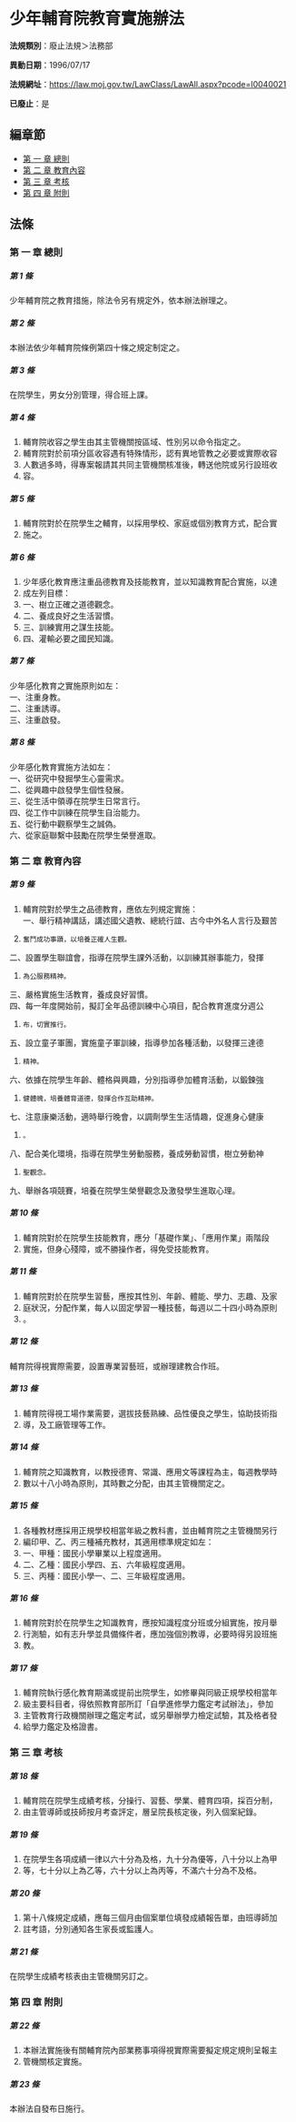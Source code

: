# 少年輔育院教育實施辦法

**法規類別**：廢止法規＞法務部

**異動日期**：1996/07/17  

**法規網址**：https://law.moj.gov.tw/LawClass/LawAll.aspx?pcode=I0040021

**已廢止**：是


## 編章節
* [第 一 章 總則](#第-一-章-總則)
* [第 二 章 教育內容](#第-二-章-教育內容)
* [第 三 章 考核](#第-三-章-考核)
* [第 四 章 附則](#第-四-章-附則)
## 法條
### 第 一 章 總則

##### 第 1 條
少年輔育院之教育措施，除法令另有規定外，依本辦法辦理之。

##### 第 2 條
本辦法依少年輔育院條例第四十條之規定制定之。

##### 第 3 條
在院學生，男女分別管理，得合班上課。

##### 第 4 條
1. 輔育院收容之學生由其主管機關按區域、性別另以命令指定之。
1. 輔育院對於前項分區收容遇有特殊情形，認有異地管教之必要或實際收容
1. 人數過多時，得專案報請其共同主管機關核准後，轉送他院或另行設班收
1. 容。

##### 第 5 條
1. 輔育院對於在院學生之輔育，以採用學校、家庭或個別教育方式，配合實
1. 施之。

##### 第 6 條
1. 少年感化教育應注重品德教育及技能教育，並以知識教育配合實施，以達
1. 成左列目標：
1. 一、樹立正確之道德觀念。
1. 二、養成良好之生活習慣。
1. 三、訓練實用之謀生技能。
1. 四、灌輸必要之國民知識。

##### 第 7 條
少年感化教育之實施原則如左：  
一、注重身教。  
二、注重誘導。  
三、注重啟發。  

##### 第 8 條
少年感化教育實施方法如左：  
一、從研究中發掘學生心靈需求。  
二、從興趣中啟發學生個性發展。  
三、從生活中領導在院學生日常言行。  
四、從工作中訓練在院學生自治能力。  
五、從行動中觀察學生之誠偽。  
六、從家庭聯繫中鼓勵在院學生榮譽進取。  

### 第 二 章 教育內容

##### 第 9 條
1. 輔育院對於學生之品德教育，應依左列規定實施：  
一、舉行精神講話，講述國父遺教、總統行誼、古今中外名人言行及艱苦
1.     奮鬥成功事蹟，以培養正確人生觀。  
二、設置學生聯誼會，指導在院學生課外活動，以訓練其辦事能力，發揮
1.     為公服務精神。  
三、嚴格實施生活教育，養成良好習慣。  
四、每一年度開始前，擬訂全年品德訓練中心項目，配合教育進度分週公
1.     布，切實推行。  
五、設立童子軍團，實施童子軍訓練，指導參加各種活動，以發揮三達德
1.     精神。  
六、依據在院學生年齡、體格與興趣，分別指導參加體育活動，以鍛鍊強
1.     健體魄，培養體育道德，發揮合作互助精神。  
七、注意康樂活動，適時舉行晚會，以調劑學生生活情趣，促進身心健康
1.     。  
八、配合美化環境，指導在院學生勞動服務，養成勞動習慣，樹立勞動神
1.     聖觀念。  
九、舉辦各項競賽，培養在院學生榮譽觀念及激發學生進取心理。

##### 第 10 條
1. 輔育院對於在院學生技能教育，應分「基礎作業」、「應用作業」兩階段
1. 實施，但身心殘障，或不勝操作者，得免受技能教育。

##### 第 11 條
1. 輔育院對於在院學生習藝，應按其性別、年齡、體能、學力、志趣、及家
1. 庭狀況，分配作業，每人以固定學習一種技藝，每週以二十四小時為原則
1. 。

##### 第 12 條
輔育院得視實際需要，設置專業習藝班，或辦理建教合作班。

##### 第 13 條
1. 輔育院得視工場作業需要，選拔技藝熟練、品性優良之學生，協助技術指
1. 導，及工廠管理等工作。

##### 第 14 條
1. 輔育院之知識教育，以教授德育、常識、應用文等課程為主，每週教學時
1. 數以十八小時為原則，其時數之分配，由其主管機關定之。

##### 第 15 條
1. 各種教材應採用正規學校相當年級之教科書，並由輔育院之主管機關另行
1. 編印甲、乙、丙三種補充教材，其適用標準規定如左：
1. 一、甲種：國民小學畢業以上程度適用。
1. 二、乙種：國民小學四、五、六年級程度適用。
1. 三、丙種：國民小學一、二、三年級程度適用。

##### 第 16 條
1. 輔育院對於在院學生之知識教育，應按知識程度分班或分組實施，按月舉
1. 行測驗，如有志升學並具備條件者，應加強個別教導，必要時得另設班施
1. 教。

##### 第 17 條
1. 輔育院執行感化教育期滿或提前出院學生，如修畢與同級正規學校相當年
1. 級主要科目者，得依照教育部所訂「自學進修學力鑑定考試辦法」，參加
1. 主管教育行政機關辦理之鑑定考試，或另舉辦學力檢定試驗，其及格者發
1. 給學力鑑定及格證書。

### 第 三 章 考核

##### 第 18 條
1. 輔育院在院學生成績考核，分操行、習藝、學業、體育四項，採百分制，
1. 由主管導師或技師按月考查評定，層呈院長核定後，列入個案紀錄。

##### 第 19 條
1. 在院學生各項成績一律以六十分為及格，九十分為優等，八十分以上為甲
1. 等，七十分以上為乙等，六十分以上為丙等，不滿六十分為不及格。

##### 第 20 條
1. 第十八條規定成績，應每三個月由個案單位填發成績報告單，由班導師加
1. 註考語，分別通知各生家長或監護人。

##### 第 21 條
在院學生成績考核表由主管機關另訂之。

### 第 四 章 附則

##### 第 22 條
1. 本辦法實施後有關輔育院內部業務事項得視實際需要擬定規定規則呈報主
1. 管機關核定實施。

##### 第 23 條
本辦法自發布日施行。


